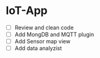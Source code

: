 # IoT-App

- [ ] Review and clean code
- [ ] Add MongDB and MQTT plugin
- [ ] Add Sensor map view
- [ ] Add data analyzist
